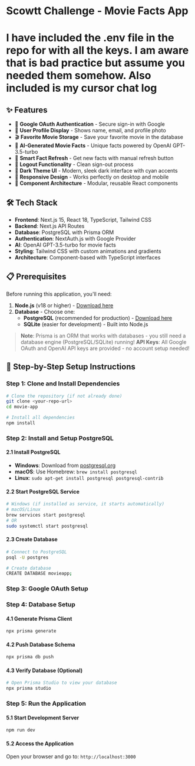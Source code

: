 # Scowtt Challenge - Movie Facts App

# I have included the .env file in the repo for with all the keys. I am aware that is bad practice but assume you needed them somehow. Also included is my cursor chat log

## ✨ Features

- 🔐 **Google OAuth Authentication** - Secure sign-in with Google
- 👤 **User Profile Display** - Shows name, email, and profile photo
- 🎬 **Favorite Movie Storage** - Save your favorite movie in the database
- 🤖 **AI-Generated Movie Facts** - Unique facts powered by OpenAI GPT-3.5-turbo
- 🔄 **Smart Fact Refresh** - Get new facts with manual refresh button
- 🚪 **Logout Functionality** - Clean sign-out process
- 🌙 **Dark Theme UI** - Modern, sleek dark interface with cyan accents
- 📱 **Responsive Design** - Works perfectly on desktop and mobile
- 🧩 **Component Architecture** - Modular, reusable React components

## 🛠️ Tech Stack

- **Frontend**: Next.js 15, React 18, TypeScript, Tailwind CSS
- **Backend**: Next.js API Routes
- **Database**: PostgreSQL with Prisma ORM
- **Authentication**: NextAuth.js with Google Provider
- **AI**: OpenAI GPT-3.5-turbo for movie facts
- **Styling**: Tailwind CSS with custom animations and gradients
- **Architecture**: Component-based with TypeScript interfaces

## 📋 Prerequisites

Before running this application, you'll need:

1. **Node.js** (v18 or higher) - [Download here](https://nodejs.org/)
2. **Database** - Choose one:
   - **PostgreSQL** (recommended for production) - [Download here](https://www.postgresql.org/download/)
   - **SQLite** (easier for development) - Built into Node.js

> **Note**: Prisma is an ORM that works with databases - you still need a database engine (PostgreSQL/SQLite) running!
> **API Keys**: All Google OAuth and OpenAI API keys are provided - no account setup needed!

## 🚀 Step-by-Step Setup Instructions

### Step 1: Clone and Install Dependencies

```bash
# Clone the repository (if not already done)
git clone <your-repo-url>
cd movie-app

# Install all dependencies
npm install
```

### Step 2: Install and Setup PostgreSQL

#### 2.1 Install PostgreSQL
- **Windows**: Download from [postgresql.org](https://www.postgresql.org/download/windows/)
- **macOS**: Use Homebrew: `brew install postgresql`
- **Linux**: `sudo apt-get install postgresql postgresql-contrib`

#### 2.2 Start PostgreSQL Service
```bash
# Windows (if installed as service, it starts automatically)
# macOS/Linux
brew services start postgresql
# OR
sudo systemctl start postgresql
```

#### 2.3 Create Database
```bash
# Connect to PostgreSQL
psql -U postgres

# Create database
CREATE DATABASE movieapp;

```

### Step 3: Google OAuth Setup

### Step 4: Database Setup

#### 4.1 Generate Prisma Client
```bash
npx prisma generate
```

#### 4.2 Push Database Schema
```bash
npx prisma db push
```

#### 4.3 Verify Database (Optional)
```bash
# Open Prisma Studio to view your database
npx prisma studio
```

### Step 5: Run the Application

#### 5.1 Start Development Server
```bash
npm run dev
```

#### 5.2 Access the Application
Open your browser and go to: `http://localhost:3000`

